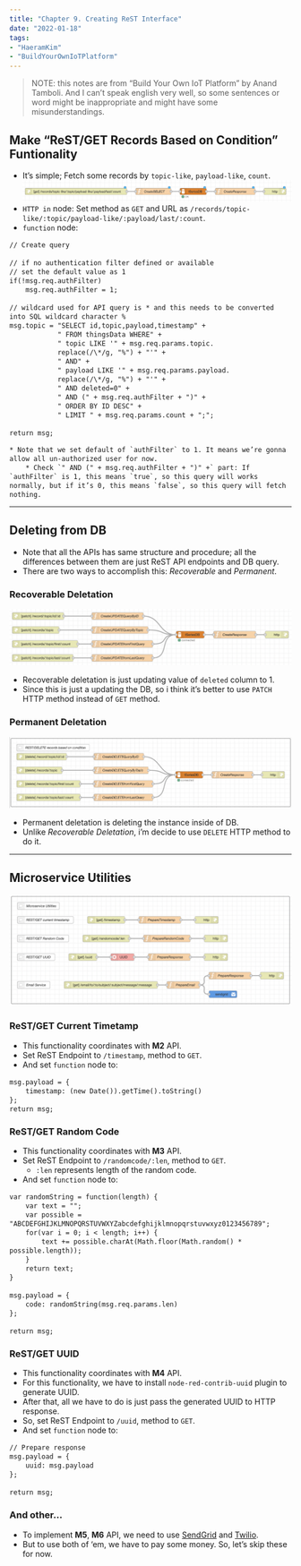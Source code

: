 ```yaml
---
title: "Chapter 9. Creating ReST Interface"
date: "2022-01-18"
tags:
- "HaeramKim"
- "BuildYourOwnIoTPlatform"
---
```

> NOTE: this notes are from “Build Your Own IoT Platform” by Anand Tamboli. And I can’t speak english very well, so some sentences or word might be inappropriate and might have some misunderstandings.  

## Make “ReST/GET Records Based on Condition” Funtionality
* It’s simple; Fetch some records by `topic-like`, `payload-like`, `count`.
![](index/Screen%20Shot%202022-01-17%20at%209.37.19%20AM.png)
* `HTTP in` node: Set method as `GET` and URL as `/records/topic-like/:topic/payload-like/:payload/last/:count`.
* `function` node:
```
// Create query

// if no authentication filter defined or available
// set the default value as 1
if(!msg.req.authFilter)
    msg.req.authFilter = 1;

// wildcard used for API query is * and this needs to be converted into SQL wildcard character %
msg.topic = "SELECT id,topic,payload,timestamp" +
            " FROM thingsData WHERE" +
            " topic LIKE '" + msg.req.params.topic.
            replace(/\*/g, "%") + "'" +
            " AND" +
            " payload LIKE '" + msg.req.params.payload.
            replace(/\*/g, "%") + "'" +
            " AND deleted=0" +
            " AND (" + msg.req.authFilter + ")" +
            " ORDER BY ID DESC" +
            " LIMIT " + msg.req.params.count + ";";

return msg;
```
	* Note that we set default of `authFilter` to 1. It means we’re gonna allow all un-authorized user for now.
		* Check `" AND (" + msg.req.authFilter + ")" +` part: If `authFilter` is 1, this means `true`, so this query will works normally, but if it’s 0, this means `false`, so this query will fetch nothing.
- - - -
## Deleting from DB
* Note that all the APIs has same structure and procedure; all the differences between them are just ReST API endpoints and DB query.
* There are two ways to accomplish this: _Recoverable_ and _Permanent_.
### Recoverable Deletation
![](index/Screen%20Shot%202022-01-17%20at%2011.14.24%20PM.png)
* Recoverable deletation is just updating value of `deleted` column to 1.
* Since this is just a updating the DB, so i think it’s better to use `PATCH` HTTP method instead of `GET` method.
### Permanent Deletation
![](index/Screen%20Shot%202022-01-18%20at%203.55.06%20PM.png)
* Permanent deletation is deleting the instance inside of DB.
* Unlike _Recoverable Deletation_, i’m decide to use `DELETE` HTTP method to do it.
- - - -
## Microservice Utilities
![](index/Screen%20Shot%202022-01-18%20at%2010.46.59%20PM.png)
### ReST/GET Current Timetamp
* This functionality coordinates with **M2** API.
* Set ReST Endpoint to `/timestamp`, method to `GET`.
* And set `function` node to:
```
msg.payload = {
    timestamp: (new Date()).getTime().toString()
};
return msg;
```
### ReST/GET Random Code
* This functionality coordinates with **M3** API.
* Set ReST Endpoint to `/randomcode/:len`, method to `GET`.
	* `:len` represents length of the random code.
* And set `function` node to:
```
var randomString = function(length) {
    var text = "";
    var possible = "ABCDEFGHIJKLMNOPQRSTUVWXYZabcdefghijklmnopqrstuvwxyz0123456789";
    for(var i = 0; i < length; i++) {
        text += possible.charAt(Math.floor(Math.random() * possible.length));
    }
    return text;
}

msg.payload = {
    code: randomString(msg.req.params.len)
};

return msg;
```
### ReST/GET UUID
* This functionality coordinates with **M4** API.
* For this functionality, we have to install `node-red-contrib-uuid` plugin to generate UUID.
* After that, all we have to do is just pass the generated UUID to HTTP response.
* So, set ReST Endpoint to `/uuid`, method to `GET`.
* And set `function` node to:
```
// Prepare response
msg.payload = {
    uuid: msg.payload
};

return msg;
```
### And other…
* To implement **M5**, **M6** API, we need to use [SendGrid](https://sendgrid.com) and [Twilio](https://www.twilio.com).
* But to use both of ‘em, we have to pay some money. So, let’s skip these for now.
